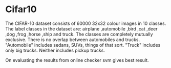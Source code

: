 # Cifar10
The CIFAR-10 dataset consists of 60000 32x32 colour images in 10 classes.
The label classes in the dataset are:
airplane ,automobile ,bird ,cat ,deer ,dog ,frog ,horse ,ship and truck.
The classes are completely mutually exclusive. 
There is no overlap between automobiles and trucks. 
"Automobile" includes sedans, SUVs, things of that sort.
"Truck" includes only big trucks. Neither includes pickup trucks.


On evaluating the results from online checker svm gives best result.
